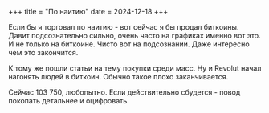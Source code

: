 +++
title = "По наитию"
date = 2024-12-18
+++


Если бы я торговал по наитию - вот сейчас я бы продал биткоины. Давит подсознательно сильно, очень часто на графиках именно вот это. И не только на биткоине. Чисто вот на подсознании. Даже интересно чем это закончится.

К тому же пошли статьи на тему покупки среди масс. Ну и Revolut начал нагонять людей в биткоин. Обычно такое плохо заканчивается.

Сейчас 103 750, любопытно. Если действительно сбудется - повод покопать детальнее и оцифровать.